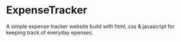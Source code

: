 # ExpenseTracker
 A simple expense tracker website build with html, css & javascript for keeping track of everyday epenses.

